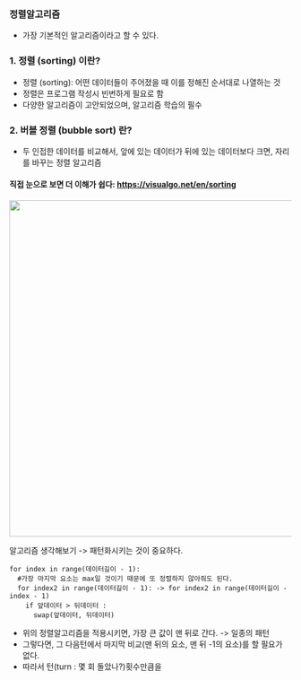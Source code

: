 ### 정렬알고리즘
- 가장 기본적인 알고리즘이라고 할 수 있다.

### 1. 정렬 (sorting) 이란?
- 정렬 (sorting): 어떤 데이터들이 주어졌을 때 이를 정해진 순서대로 나열하는 것
- 정렬은 프로그램 작성시 빈번하게 필요로 함
- 다양한 알고리즘이 고안되었으며, 알고리즘 학습의 필수

### 2. 버블 정렬 (bubble sort) 란?
* 두 인접한 데이터를 비교해서, 앞에 있는 데이터가 뒤에 있는 데이터보다 크면, 자리를 바꾸는 정렬 알고리즘

#### 직접 눈으로 보면 더 이해가 쉽다: https://visualgo.net/en/sorting

<img src="https://upload.wikimedia.org/wikipedia/commons/c/c8/Bubble-sort-example-300px.gif" width=600/>

알고리즘 생각해보기 -> 패턴화시키는 것이 중요하다.
```
for index in range(데이터길이 - 1):
  #가장 마지막 요소는 max일 것이기 때문에 또 정렬하지 않아줘도 된다.
  for index2 in range(데이터길이 - 1): -> for index2 in range(데이터길이 - index - 1)
    if 앞데이터 > 뒤데이터 :
      swap(앞데이터, 뒤데이터)
```
- 위의 정렬알고리즘을 적용시키면, 가장 큰 값이 맨 뒤로 간다. -> 일종의 패턴
- 그렇다면, 그 다음턴에서 마지막 비교(맨 뒤의 요소, 맨 뒤 -1의 요소)를 할 필요가 없다.
- 따라서 턴(turn : 몇 회 돌았나?)횟수만큼을  
